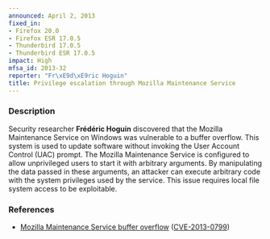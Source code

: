 ```yaml
---
announced: April 2, 2013
fixed_in:
- Firefox 20.0
- Firefox ESR 17.0.5
- Thunderbird 17.0.5
- Thunderbird ESR 17.0.5
impact: High
mfsa_id: 2013-32
reporter: "Fr\xE9d\xE9ric Hoguin"
title: Privilege escalation through Mozilla Maintenance Service
---
```


<h3>Description</h3>

<p>Security researcher <strong>Frédéric Hoguin</strong> discovered
that the Mozilla Maintenance Service on Windows was vulnerable to a buffer
overflow. This system is used to update software without invoking the User
Account Control (UAC) prompt. The Mozilla Maintenance Service is configured to
allow unprivileged users to start it with arbitrary arguments. By manipulating
the data passed in these arguments, an attacker can execute arbitrary code with
the system privileges used by the service. This issue requires local file system
access to be exploitable. 
</p>


<h3>References</h3>

<ul>
  <li><a href="https://bugzilla.mozilla.org/show_bug.cgi?id=848417">
      Mozilla Maintenance Service buffer overflow</a> (<a href="http://cve.mitre.org/cgi-bin/cvename.cgi?name=CVE-2013-0799" class="ex-ref">CVE-2013-0799</a>)</li>
</ul>




